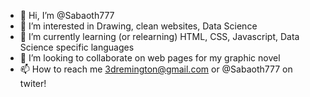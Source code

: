 - 👋 Hi, I’m @Sabaoth777
- 👀 I’m interested in Drawing, clean websites, Data Science
- 🌱 I’m currently learning (or relearning) HTML, CSS, Javascript, Data Science specific languages
- 💞️ I’m looking to collaborate on web pages for my graphic novel
- 📫 How to reach me 3dremington@gmail.com or @Sabaoth777 on twiter!

<!---
Sabaoth777/Sabaoth777 is a ✨ special ✨ repository because its `README.md` (this file) appears on your GitHub profile.
You can click the Preview link to take a look at your changes.
--->
